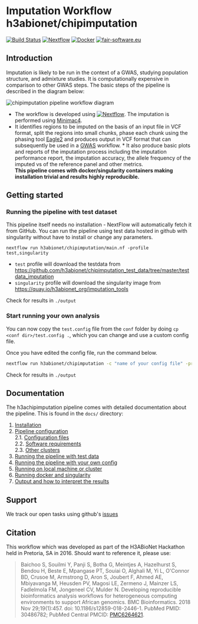 # Imputation Workflow h3abionet/chipimputation

[![Build Status](https://travis-ci.org/h3abionet/chipimputation.svg?branch=master)](https://travis-ci.org/h3abionet/chipimputation)
[![Nextflow](https://img.shields.io/badge/nextflow-%E2%89%A520.04.0-brightgreen.svg)](https://www.nextflow.io/)
[![Docker](https://img.shields.io/badge/docker%20registry-Quay.io-red)](https://quay.io/h3abionet_org/imputation_tools)
[![fair-software.eu](https://img.shields.io/badge/fair--software.eu-%E2%97%8F%20%20%E2%97%8F%20%20%E2%97%8B%20%20%E2%97%8B%20%20%E2%97%8B-orange)](https://fair-software.eu)

## Introduction
Imputation is likely to be run in the context of a GWAS, studying population structure, and admixture studies. It is computationally expensive in comparison to other GWAS steps.
The basic steps of the pipeline is described in the diagram below:

![chipimputation pipeline workflow diagram](https://www.h3abionet.org/images/workflows/snp_imputation_workflow.png)

* The workflow is developed using [![Nextflow](https://img.shields.io/badge/nextflow-%E2%89%A520.04.0-brightgreen.svg)](https://www.nextflow.io/). The imputation is performed using [Minimac4](https://genome.sph.umich.edu/wiki/Minimac4). 
* It identifies regions to be imputed on the basis of an input file in VCF format, split the regions into small chunks, phase each chunk using the phasing tool [Eagle2](https://data.broadinstitute.org/alkesgroup/Eagle/) and produces output in VCF format that can subsequently be used in a [GWAS](https://github.com/h3abionet/h3agwas) workflow. * It also produce basic plots and reports of the imputation process including the imputation performance report, the imputation accuracy, the allele frequency of the imputed vs of the reference panel and other metrics.    
**This pipeline comes with docker/singularity containers making installation trivial and results highly reproducible.**



## Getting started

### Running the pipeline with test dataset
This pipeline itself needs no installation - NextFlow will automatically fetch it from GitHub.
You can run the pipeline using test data hosted in github with singularity without have to install or change any parameters.
```
nextflow run h3abionet/chipimputation/main.nf -profile test,singularity
```
- `test` profile will download the testdata from https://github.com/h3abionet/chipimputation_test_data/tree/master/testdata_imputation
- `singularity` profile will download the singularity image from https://quay.io/h3abionet_org/imputation_tools

Check for results in `./output`


### Start running your own analysis

You can now copy the `test.config` file from the `conf` folder by doing `cp <conf dir>/test.config .`, which you can change and use a custom config file.

Once you have edited the config file, run the command below.
```bash
nextflow run h3abionet/chipimputation -c "name of your config file" -profile singularity
```

Check for results in `./output`


## Documentation
The h3achipimputation pipeline comes with detailed documentation about the pipeline.
This is found in the `docs/` directory:

1. [Installation](docs/installation.md)
2. [Pipeline configuration](docs/configuration/config_files.md)  
    2.1. [Configuration files](docs/configs.md)  
    2.2. [Software requirements](docs/soft_requirements.md)  
    2.3. [Other clusters](docs/other_clusters.md)  
3. [Running the pipeline with test data](docs/usage.md)
4. [Running the pipeline with your own config](docs/usage.md)
5. [Running on local machine or cluster](docs/other_clusters.md)
6. [Running docker and singularity](docs/soft_requirements.md)
7. [Output and how to interpret the results](docs/output.md)


## Support
We track our open tasks using github's [issues](https://github.com/h3abionet/chipimputation/issues)


## Citation
This  workflow which was developed as part of the H3ABioNet Hackathon held in Pretoria, SA in 2016. Should want to reference it, please use:  
>Baichoo S, Souilmi Y, Panji S, Botha G, Meintjes A, Hazelhurst S, Bendou H, Beste E, Mpangase PT, Souiai O, Alghali M, Yi L, O'Connor BD, Crusoe M, Armstrong D, Aron S, Joubert F, Ahmed AE, Mbiyavanga M, Heusden PV, Magosi LE, Zermeno J, Mainzer LS, Fadlelmola FM, Jongeneel CV, Mulder N. Developing reproducible bioinformatics analysis workflows for heterogeneous computing environments to support African genomics. BMC Bioinformatics. 2018 Nov 29;19(1):457. doi: 10.1186/s12859-018-2446-1. PubMed PMID: 30486782; PubMed Central PMCID: [PMC6264621](https://www.ncbi.nlm.nih.gov/pmc/articles/PMC6264621/).
